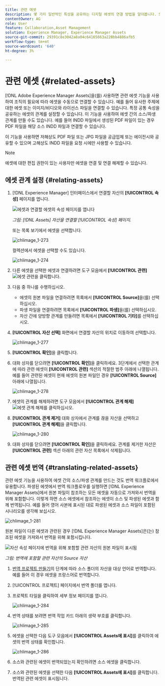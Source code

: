 ```yaml
---
title: 관련 에셋
description: 몇 가지 일반적인 특성을 공유하는 디지털 에셋의 연결 방법을 알아봅니다. 또한 디지털 에셋 간의 소스 파생 관계를 만듭니다.
contentOwner: AG
role: User
feature: Collaboration,Asset Management
solution: Experience Manager, Experience Manager Assets
source-git-commit: 29391c8e3042a8a04c64165663a228bb4886afb5
workflow-type: tm+mt
source-wordcount: '640'
ht-degree: 3%

---
```


# 관련 에셋 {#related-assets}

[!DNL Adobe Experience Manager Assets]을(를) 사용하면 관련 에셋 기능을 사용하여 조직의 필요에 따라 에셋을 수동으로 연결할 수 있습니다. 예를 들어 유사한 주제에 대한 에셋 또는 이미지/비디오와 라이선스 파일을 연결할 수 있습니다. 특정 공통 속성을 공유하는 에셋의 관계를 설정할 수 있습니다. 이 기능을 사용하여 에셋 간의 소스/파생 관계를 만들 수도 있습니다. 예를 들어 INDD 파일에서 생성된 PDF 파일이 있는 경우 PDF 파일을 해당 소스 INDD 파일과 연결할 수 있습니다.

이 기능을 사용하면 저해상도 PDF 파일 또는 JPG 파일을 공급업체 또는 에이전시와 공유할 수 있으며 고해상도 INDD 파일을 요청 시에만 사용할 수 있습니다.

>[!NOTE]
>
>에셋에 대한 편집 권한이 있는 사용자만 에셋을 연결 및 연결 해제할 수 있습니다.

## 에셋 관계 설정 {#relating-assets}

1. [!DNL Experience Manager] 인터페이스에서 연결할 자산의 **[!UICONTROL 속성]** 페이지를 엽니다.

   ![에셋과 연결할 에셋의 속성 페이지를 엽니다](assets/asset-properties-relate-assets.png)

   *그림: [!DNL Assets] 자산을 연결할 [!UICONTROL 속성] 페이지.*

   또는 목록 보기에서 에셋을 선택합니다.

   ![chlimage_1-273](assets/chlimage_1-273.png)

   컬렉션에서 에셋을 선택할 수도 있습니다.

   ![chlimage_1-274](assets/chlimage_1-274.png)

1. 다른 에셋을 선택한 에셋과 연결하려면 도구 모음에서 **[!UICONTROL 관련]** ![에셋 관련](assets/do-not-localize/link-relate.png)을 클릭합니다.
1. 다음 중 하나를 수행하십시오.

   * 에셋의 원본 파일을 연결하려면 목록에서 **[!UICONTROL Source]**&#x200B;을(를) 선택하십시오.
   * 파생 파일을 연결하려면 목록에서 **[!UICONTROL 파생]**&#x200B;을(를) 선택하십시오.
   * 자산 간에 양방향 관계를 만들려면 목록에서 **[!UICONTROL 기타]**&#x200B;를 선택하십시오.

1. **[!UICONTROL 자산 선택]** 화면에서 연결할 자산의 위치로 이동하여 선택합니다.

   ![chlimage_1-277](assets/chlimage_1-277.png)

1. **[!UICONTROL 확인]**&#x200B;을 클릭합니다.
1. 대화 상자를 닫으려면 **[!UICONTROL 확인]**&#x200B;을 클릭하세요. 3단계에서 선택한 관계에 따라 관련 에셋이 **[!UICONTROL 관련]** 섹션의 적절한 범주 아래에 나열됩니다. 예를 들어 관련된 에셋이 현재 에셋의 원본 파일인 경우 **[!UICONTROL Source]** 아래에 나열됩니다.

   ![chlimage_1-278](assets/chlimage_1-278.png)

1. 에셋의 관계를 해제하려면 도구 모음에서 **[!UICONTROL 관계 해제]** ![에셋 관계 해제](assets/do-not-localize/link-unrelate-icon.png)를 클릭하십시오.

1. **[!UICONTROL 관계 제거]** 대화 상자에서 관계를 끊을 자산을 선택하고 **[!UICONTROL 관계 해제]**&#x200B;을 클릭합니다.

   ![chlimage_1-280](assets/chlimage_1-280.png)

1. 대화 상자를 닫으려면 **[!UICONTROL 확인]**&#x200B;을 클릭하세요. 관계를 제거한 자산은 **[!UICONTROL 관련]** 섹션 아래의 관련 자산 목록에서 삭제됩니다.

## 관련 에셋 번역 {#translating-related-assets}

관련 에셋 기능을 사용하여 에셋 간의 소스/파생 관계를 만드는 것도 번역 워크플로에서 유용합니다. 파생된 에셋에서 번역 워크플로우를 실행하면 [!DNL Experience Manager Assets]에서 원본 파일이 참조하는 모든 에셋을 자동으로 가져와서 번역을 위해 포함합니다. 이렇게 하면 소스 에셋에서 참조하는 에셋이 소스 및 파생된 에셋과 함께 번역됩니다. 예를 들어 영어 사본에 표시된 대로 파생된 에셋과 소스 파일이 포함된 시나리오를 생각해 보십시오.

![chlimage_1-281](assets/chlimage_1-281.png)

원본 파일이 다른 에셋과 관련된 경우 [!DNL Experience Manager Assets]은(는) 참조된 에셋을 가져와서 번역을 위해 포함시킵니다.

![자산 속성 페이지에 번역을 위해 포함할 관련 자산의 원본 파일이 표시됨](assets/asset-properties-source-asset.png)

*그림: 번역에 포함할 관련 자산의 Source 자산*

1. [번역 프로젝트 만들기](translation-projects.md#create-a-new-translation-project)의 단계에 따라 소스 폴더의 자산을 대상 언어로 번역합니다. 예를 들어 이 경우 에셋을 프랑스어로 번역합니다.

1. [!UICONTROL 프로젝트] 페이지에서 번역 폴더를 엽니다.

1. 프로젝트 타일을 클릭하여 세부 정보 페이지를 엽니다.

   ![chlimage_1-284](assets/chlimage_1-284.png)

1. 번역 상태를 보려면 번역 작업 카드 아래의 생략 부호를 클릭합니다.

   ![chlimage_1-285](assets/chlimage_1-285.png)

1. 에셋을 선택한 다음 도구 모음에서 **[!UICONTROL Assets에 표시]**&#x200B;를 클릭하여 에셋의 번역 상태를 확인합니다.

   ![chlimage_1-286](assets/chlimage_1-286.png)

1. 소스와 관련된 에셋이 번역되었는지 확인하려면 소스 에셋을 클릭합니다.

1. 소스와 관련된 에셋을 선택한 다음 **[!UICONTROL Assets에 표시]**&#x200B;를 클릭합니다. 번역된 관련 에셋이 표시됩니다.

